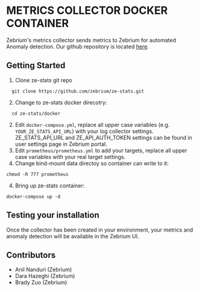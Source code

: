 # METRICS COLLECTOR DOCKER CONTAINER
Zebrium's metrics collector sends metrics to Zebrium for automated Anomaly detection.
Our github repository is located [here](https://github.com/zebrium/ze-stats).

## Getting Started
1. Clone ze-stats git repo
```
  git clone https://github.com/zebrium/ze-stats.git
```
2. Change to ze-stats docker direcotry:
```
  cd ze-stats/docker
```
2. Edit `docker-compose.yml`, replace all upper case variables (e.g. `YOUR_ZE_STATS_API_URL`) with your log collector settings. ZE_STATS_API_URL and ZE_API_AUTH_TOKEN settings can be found in user settings page in Zebrium portal. 
3. Edit `prometheus/prometheus.yml` to add your targets, replace all upper case variables with your real target settings.
4. Change bind-mount data directoy so container can write to it:
```
chmod -R 777 prometheus
```
4. Bring up ze-stats container:
```
docker-compose up -d
```

## Testing your installation
Once the collector has been created in your environment, your metrics and anomaly detection will be available in the Zebrium UI.

## Contributors
* Anil Nanduri (Zebrium)
* Dara Hazeghi (Zebrium)
* Brady Zuo (Zebrium)
